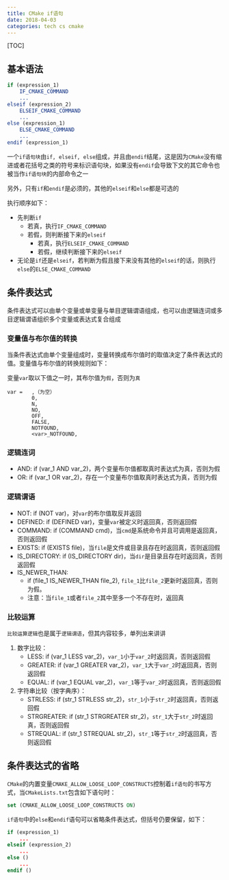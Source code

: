 ```yaml
---
title: CMake if语句
date: 2018-04-03
categories: tech cs cmake
---
```


[TOC]

## 基本语法

```CMake
if (expression_1)
    IF_CMAKE_COMMAND
    ...
elseif (expression_2)
    ELSEIF_CMAKE_COMMAND
    ...
else (expression_1)
    ELSE_CMAKE_COMMAND
    ...
endif (expression_1)
```

一个`if语句块`由`if, elseif, else`组成，并且由`endif`结尾，这是因为`CMake`没有缩进或者花括号之类的符号来标识语句块，如果没有`endif`会导致下文的其它命令也被当作`if语句块`的内部命令之一

另外，只有`if`和`endif`是必须的，其他的`elseif`和`else`都是可选的

执行顺序如下：

- 先判断`if`
  - 若真，执行`IF_CMAKE_COMMAND`
  - 若假，则判断接下来的`elseif`
    - 若真，执行`ELSEIF_CMAKE_COMMAND`
    - 若假，继续判断接下来的`elseif`
- 无论是`if`还是`elseif`，若判断为假且接下来没有其他的`elseif`的话，则执行`else`的`ELSE_CMAKE_COMMAND`

## 条件表达式

条件表达式可以由单个变量或单变量与单目逻辑谓语组成，也可以由逻辑连词或多目逻辑谓语组织多个变量或表达式复合组成

### 变量值与布尔值的转换

当条件表达式由单个变量组成时，变量转换成布尔值时的取值决定了条件表达式的值。变量值与布尔值的转换规则如下：

变量`var`取以下值之一时，其布尔值为`假`，否则为`真`

```text
var =   ,（为空）
        0,
        N,
        NO,
        OFF,
        FALSE,
        NOTFOUND,
        <var>_NOTFOUND,
```

### 逻辑连词

- AND: if (var_1 AND var_2)，两个变量布尔值都取真时表达式为真，否则为假
- OR: if (var_1 OR var_2)，存在一个变量布尔值取真时表达式为真，否则为假

### 逻辑谓语

- NOT: if (NOT var)，对`var`的布尔值取反并返回
- DEFINED: if (DEFINED var)，变量`var`被定义时返回真，否则返回假
- COMMAND: if (COMMAND cmd)，当`cmd`是系统命令并且可调用是返回真，否则返回假
- EXISTS: if (EXISTS file)，当`file`是文件或目录且存在时返回真，否则返回假
- IS_DIRECTORY: if (IS_DIRECTORY dir)，当`dir`是目录且存在时返回真，否则返回假
- IS_NEWER_THAN:
  - if (file_1 IS_NEWER_THAN file_2), `file_1`比`file_2`更新时返回真，否则为假。
  - 注意：当`file_1`或者`file_2`其中至多一个不存在时，返回真

### 比较运算

`比较运算逻辑`也是属于`逻辑谓语`，但其内容较多，单列出来讲讲

1. 数字比较：
    - LESS: if (var_1 LESS var_2)，`var_1`小于`var_2`时返回真，否则返回假
    - GREATER: if (var_1 GREATER var_2)，`var_1`大于`var_2`时返回真，否则返回假
    - EQUAL: if (var_1 EQUAL var_2)，`var_1`等于`var_2`时返回真，否则返回假
1. 字符串比较（按字典序）：
    - STRLESS: if (str_1 STRLESS str_2)，`str_1`小于`str_2`时返回真，否则返回假
    - STRGREATER: if (str_1 STRGREATER str_2)，`str_1`大于`str_2`时返回真，否则返回假
    - STREQUAL: if (str_1 STREQUAL str_2)，`str_1`等于`str_2`时返回真，否则返回假

## 条件表达式的省略

`CMake`的内置变量`CMAKE_ALLOW_LOOSE_LOOP_CONSTRUCTS`控制着`if语句`的书写方式，当`CMakeLists.txt`包含如下语句时：

```CMake
set (CMAKE_ALLOW_LOOSE_LOOP_CONSTRUCTS ON)
```

`if语句`中的`else`和`endif`语句可以省略条件表达式，但括号仍要保留，如下：

```CMake
if (expression_1)
    ...
elseif (expression_2)
    ...
else ()
    ...
endif ()
```
